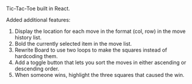Tic-Tac-Toe built in React.

Added additional features:

1. Display the location for each move in the format (col, row) in the move history list.
1. Bold the currently selected item in the move list.
1. Rewrite Board to use two loops to make the squares instead of hardcoding them.
1. Add a toggle button that lets you sort the moves in either ascending or descending order.
1. When someone wins, highlight the three squares that caused the win.

